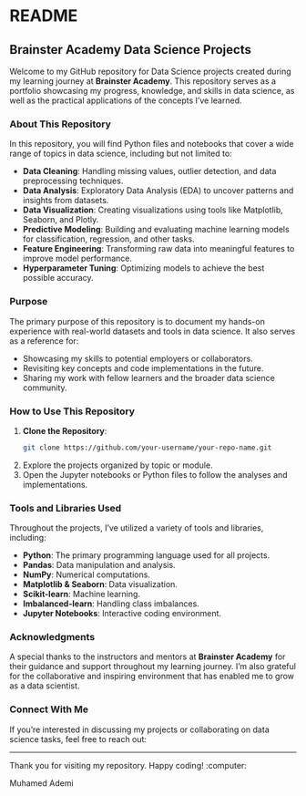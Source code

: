 # README

## Brainster Academy Data Science Projects

Welcome to my GitHub repository for Data Science projects created during my learning journey at **Brainster Academy**. This repository serves as a portfolio showcasing my progress, knowledge, and skills in data science, as well as the practical applications of the concepts I’ve learned.

### About This Repository

In this repository, you will find Python files and notebooks that cover a wide range of topics in data science, including but not limited to:

- **Data Cleaning**: Handling missing values, outlier detection, and data preprocessing techniques.
- **Data Analysis**: Exploratory Data Analysis (EDA) to uncover patterns and insights from datasets.
- **Data Visualization**: Creating visualizations using tools like Matplotlib, Seaborn, and Plotly.
- **Predictive Modeling**: Building and evaluating machine learning models for classification, regression, and other tasks.
- **Feature Engineering**: Transforming raw data into meaningful features to improve model performance.
- **Hyperparameter Tuning**: Optimizing models to achieve the best possible accuracy.

### Purpose

The primary purpose of this repository is to document my hands-on experience with real-world datasets and tools in data science. It also serves as a reference for:

- Showcasing my skills to potential employers or collaborators.
- Revisiting key concepts and code implementations in the future.
- Sharing my work with fellow learners and the broader data science community.

### How to Use This Repository

1. **Clone the Repository**:
   ```bash
   git clone https://github.com/your-username/your-repo-name.git
   ```
2. Explore the projects organized by topic or module.
3. Open the Jupyter notebooks or Python files to follow the analyses and implementations.

### Tools and Libraries Used

Throughout the projects, I’ve utilized a variety of tools and libraries, including:

- **Python**: The primary programming language used for all projects.
- **Pandas**: Data manipulation and analysis.
- **NumPy**: Numerical computations.
- **Matplotlib & Seaborn**: Data visualization.
- **Scikit-learn**: Machine learning.
- **Imbalanced-learn**: Handling class imbalances.
- **Jupyter Notebooks**: Interactive coding environment.

### Acknowledgments

A special thanks to the instructors and mentors at **Brainster Academy** for their guidance and support throughout my learning journey. I’m also grateful for the collaborative and inspiring environment that has enabled me to grow as a data scientist.

### Connect With Me

If you’re interested in discussing my projects or collaborating on data science tasks, feel free to reach out:


---

Thank you for visiting my repository. Happy coding! \:computer:

Muhamed Ademi

